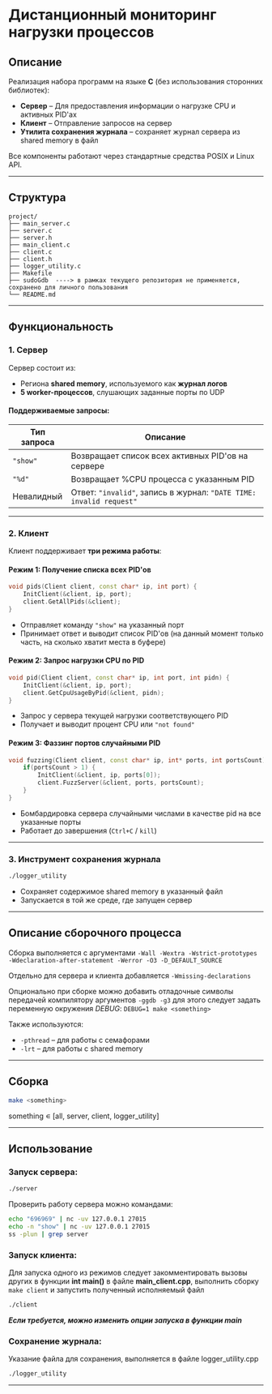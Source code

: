 # Дистанционный мониторинг нагрузки процессов

## Описание

Реализация набора программ на языке **C** (без использования сторонних библиотек):

- **Сервер** – Для предоставления информации о нагрузке CPU и активных PID'ах
- **Клиент** – Отправление запросов на сервер
- **Утилита сохранения журнала** – сохраняет журнал сервера из shared memory в файл

Все компоненты работают через стандартные средства POSIX и Linux API.

---

## Структура

```
project/
├── main_server.c
├── server.c
├── server.h
├── main_client.c
├── client.c
├── client.h
├── logger_utility.c
├── Makefile
├── sudoGdb  ----> в рамках текущего репозитория не применяется, сохранено для личного пользования
└── README.md
```

---

## Функциональность

### 1. Сервер

Сервер состоит из:
- Региона **shared memory**, используемого как **журнал логов**
- **5 worker-процессов**, слушающих заданные порты по UDP

#### Поддерживаемые запросы:

| Тип запроса | Описание                                                            |
| ----------- | ------------------------------------------------------------------- |
| `"show"`    | Возвращает список всех активных PID'ов на сервере                   |
| `"%d"`      | Возвращает %CPU процесса с указанным PID                            |
| Невалидный  | Ответ: `"invalid"`, запись в журнал: `"DATE TIME: invalid request"` |

---

### 2. Клиент

Клиент поддерживает **три режима работы**:

#### Режим 1: Получение списка всех PID'ов

```cpp
void pids(Client client, const char* ip, int port) {
    InitClient(&client, ip, port);
    client.GetAllPids(&client);
}
```

- Отправляет команду `"show"` на указанный порт
- Принимает ответ и выводит список PID'ов (на данный момент только часть, на сколько хватит места в буфере)

#### Режим 2: Запрос нагрузки CPU по PID
```cpp
void pid(Client client, const char* ip, int port, int pidn) {
    InitClient(&client, ip, port);
    client.GetCpuUsageByPid(&client, pidn);
}
```

- Запрос у сервера текущей нагрузки соответствующего PID
- Получает и выводит процент CPU или `"not found"`

#### Режим 3: Фаззинг портов случайными PID
```cpp
void fuzzing(Client client, const char* ip, int* ports, int portsCount) {
    if(portsCount > 1) {
        InitClient(&client, ip, ports[0]);
        client.FuzzServer(&client, ports, portsCount);
    }
}
```

- Бомбардировка сервера случайными числами в качестве pid на все указанные порты
- Работает до завершения (`Ctrl+C` / `kill`)

---

### 3. Инструмент сохранения журнала

```bash
./logger_utility
```

- Сохраняет содержимое shared memory в указанный файл
- Запускается в той же среде, где запущен сервер

---
## Описание сборочного процесса

Сборка выполняется с аргументами `-Wall -Wextra -Wstrict-prototypes -Wdeclaration-after-statement -Werror -O3 -D_DEFAULT_SOURCE
`

Отдельно для сервера и клиента добавляется `-Wmissing-declarations`

Опционально при сборке можно добавить отладочные символы передачей компилятору аргументов `-ggdb -g3` для этого следует задать переменную окружения _DEBUG_: `DEBUG=1 make <something>`

Также используются:

- `-pthread` – для работы с семафорами
- `-lrt` – для работы с shared memory

---

## Сборка

```bash
make <something>
```

something ∊ [all, server, client, logger_utility]

---

## Использование

### Запуск сервера:
```bash
./server
```

Проверить работу сервера можно командами:

```bash
echo "696969" | nc -uv 127.0.0.1 27015
echo -n "show" | nc -uv 127.0.0.1 27015
ss -plun | grep server
```

### Запуск клиента:

Для запуска одного из режимов следует закомментировать вызовы других в функции **int main()** в файле **main_client.cpp**,
выполнить сборку `make client` и запустить полученный исполняемый файл

```bash
./client
```

***Если требуется, можно изменить опции запуска в функции main***

### Сохранение журнала:

Указание файла для сохранения, выполняется в файле logger_utility.cpp


```bash
./logger_utility
```

---
